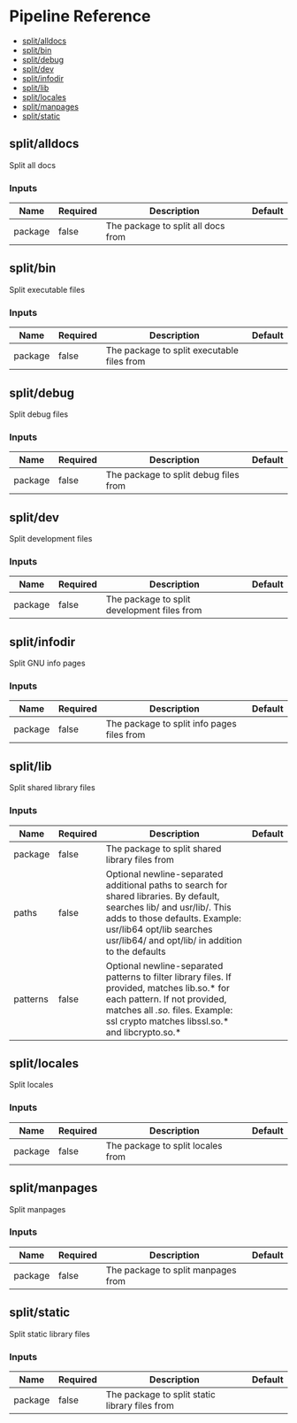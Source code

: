 <!-- start:pipeline-reference-gen -->
# Pipeline Reference


- [split/alldocs](#splitalldocs)
- [split/bin](#splitbin)
- [split/debug](#splitdebug)
- [split/dev](#splitdev)
- [split/infodir](#splitinfodir)
- [split/lib](#splitlib)
- [split/locales](#splitlocales)
- [split/manpages](#splitmanpages)
- [split/static](#splitstatic)

## split/alldocs

Split all docs

### Inputs

| Name | Required | Description | Default |
| ---- | -------- | ----------- | ------- |
| package | false | The package to split all docs from  |  |

## split/bin

Split executable files

### Inputs

| Name | Required | Description | Default |
| ---- | -------- | ----------- | ------- |
| package | false | The package to split executable files from  |  |

## split/debug

Split debug files

### Inputs

| Name | Required | Description | Default |
| ---- | -------- | ----------- | ------- |
| package | false | The package to split debug files from  |  |

## split/dev

Split development files

### Inputs

| Name | Required | Description | Default |
| ---- | -------- | ----------- | ------- |
| package | false | The package to split development files from  |  |

## split/infodir

Split GNU info pages

### Inputs

| Name | Required | Description | Default |
| ---- | -------- | ----------- | ------- |
| package | false | The package to split info pages files from  |  |

## split/lib

Split shared library files

### Inputs

| Name | Required | Description | Default |
| ---- | -------- | ----------- | ------- |
| package | false | The package to split shared library files from  |  |
| paths | false | Optional newline-separated additional paths to search for shared libraries. By default, searches lib/ and usr/lib/. This adds to those defaults. Example:   usr/lib64   opt/lib searches usr/lib64/ and opt/lib/ in addition to the defaults  |  |
| patterns | false | Optional newline-separated patterns to filter library files. If provided, matches lib<pattern>.so.* for each pattern. If not provided, matches all *.so.* files. Example:   ssl   crypto matches libssl.so.* and libcrypto.so.*  |  |

## split/locales

Split locales

### Inputs

| Name | Required | Description | Default |
| ---- | -------- | ----------- | ------- |
| package | false | The package to split locales from  |  |

## split/manpages

Split manpages

### Inputs

| Name | Required | Description | Default |
| ---- | -------- | ----------- | ------- |
| package | false | The package to split manpages from  |  |

## split/static

Split static library files

### Inputs

| Name | Required | Description | Default |
| ---- | -------- | ----------- | ------- |
| package | false | The package to split static library files from  |  |


<!-- end:pipeline-reference-gen -->